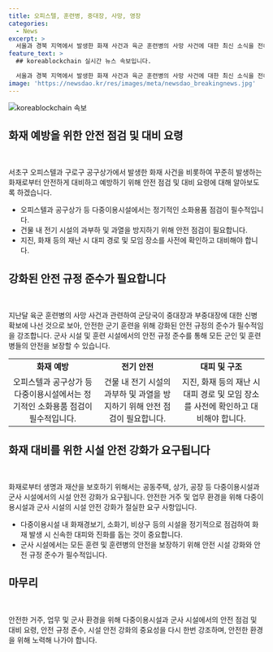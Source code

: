 ```yaml
---
title: 오피스텔, 훈련병, 중대장, 사망, 영장
categories:
  - News
excerpt: >
  서울과 경북 지역에서 발생한 화재 사건과 육군 훈련병의 사망 사건에 대한 최신 소식을 전해드립니다. 지난 밤 서초구 오피스텔과 구로구 공구상가에서 불이 발생해 시민들이 급히 대피하는 소동이 있었으며, 경북 김천시 산업단지의 공장에서도 큰 불이 나 관계자들이 화상을 입었습니다. 또한, 육군 신병교육대에서 발생한 훈련병의 사망 사건에 대해 경찰이 중대장과 부중대장에 대한 구속영장을 신청했습니다. 화재 원인과 사고 사건의 경위에 대한 조사가 진행 중입니다.
feature_text: >
  ## koreablockchain 실시간 뉴스 속보입니다.

  서울과 경북 지역에서 발생한 화재 사건과 육군 훈련병의 사망 사건에 대한 최신 소식을 전해드립니다. 지난 밤 서초구 오피스텔과 구로구 공구상가에서 불이 발생해 시민들이 급히 대피하는 소동이 있었으며, 경북 김천시 산업단지의 공장에서도 큰 불이 나 관계자들이 화상을 입었습니다. 또한, 육군 신병교육대에서 발생한 훈련병의 사망 사건에 대해 경찰이 중대장과 부중대장에 대한 구속영장을 신청했습니다. 화재 원인과 사고 사건의 경위에 대한 조사가 진행 중입니다.
image: 'https://newsdao.kr/res/images/meta/newsdao_breakingnews.jpg'
---
```


<p><img src="https://newsdao.kr/res/images/meta/newsdao_breakingnews.jpg" alt="koreablockchain 속보" /></p>

<h2 data-ke-size="size26">화재 예방을 위한 안전 점검 및 대비 요령</h2>

<p data-ke-size="size16">&nbsp;</p>

<p>서초구 오피스텔과 구로구 공구상가에서 발생한 화재 사건을 비롯하여 꾸준히 발생하는 화재로부터 안전하게 대비하고 예방하기 위해 안전 점검 및 대비 요령에 대해 알아보도록 하겠습니다.</p>

<ul>
<li>오피스텔과 공구상가 등 다중이용시설에서는 정기적인 소화용품 점검이 필수적입니다.</li>
<li>건물 내 전기 시설의 과부하 및 과열을 방지하기 위해 안전 점검이 필요합니다.</li>
<li>지진, 화재 등의 재난 시 대피 경로 및 모임 장소를 사전에 확인하고 대비해야 합니다.</li>
</ul>

<h2 data-ke-size="size26">강화된 안전 규정 준수가 필요합니다</h2>

<p data-ke-size="size16">&nbsp;</p>

<p>지난달 육군 훈련병의 사망 사건과 관련하여 군당국이 중대장과 부중대장에 대한 신병 확보에 나선 것으로 보아, 안전한 군기 훈련을 위해 강화된 안전 규정의 준수가 필수적임을 강조합니다. 군사 시설 및 훈련 시설에서의 안전 규정 준수를 통해 모든 군인 및 훈련병들의 안전을 보장할 수 있습니다.</p>

<table>
<tbody>
<tr>
<td style="text-align: center; height: 17px;"><b>화재 예방</b></td>
<td style="text-align: center; height: 17px;"><b>전기 안전</b></td>
<td style="text-align: center; height: 17px;"><b>대피 및 구조</b></td>
</tr>
<tr>
<td style="text-align: center; height: 17px;">오피스텔과 공구상가 등 다중이용시설에서는 정기적인 소화용품 점검이 필수적입니다.</td>
<td style="text-align: center; height: 17px;">건물 내 전기 시설의 과부하 및 과열을 방지하기 위해 안전 점검이 필요합니다.</td>
<td style="text-align: center; height: 17px;">지진, 화재 등의 재난 시 대피 경로 및 모임 장소를 사전에 확인하고 대비해야 합니다.</td>
</tr>
</tbody>
</table>

<h2 data-ke-size="size26">화재 대비를 위한 시설 안전 강화가 요구됩니다</h2>

<p data-ke-size="size16">&nbsp;</p>

<p>화재로부터 생명과 재산을 보호하기 위해서는 공동주택, 상가, 공장 등 다중이용시설과 군사 시설에서의 시설 안전 강화가 요구됩니다. 안전한 거주 및 업무 환경을 위해 다중이용시설과 군사 시설의 시설 안전 강화가 절실한 요구 사항입니다.</p>

<ul>
<li>다중이용시설 내 화재경보기, 소화기, 비상구 등의 시설을 정기적으로 점검하여 화재 발생 시 신속한 대피와 진화를 돕는 것이 중요합니다.</li>
<li>군사 시설에서는 모든 훈련 및 훈련병의 안전을 보장하기 위해 안전 시설 강화와 안전 규정 준수가 필수적입니다.</li>
</ul>

<h2 data-ke-size="size26">마무리</h2>

<p data-ke-size="size16">&nbsp;</p>

<p>안전한 거주, 업무 및 군사 환경을 위해 다중이용시설과 군사 시설에서의 안전 점검 및 대비 요령, 안전 규정 준수, 시설 안전 강화의 중요성을 다시 한번 강조하며, 안전한 환경을 위해 노력해 나가야 합니다.</p>

